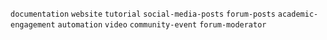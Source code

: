 `documentation` `website` `tutorial` `social-media-posts` `forum-posts` `academic-engagement` `automation` `video` `community-event` `forum-moderator`
